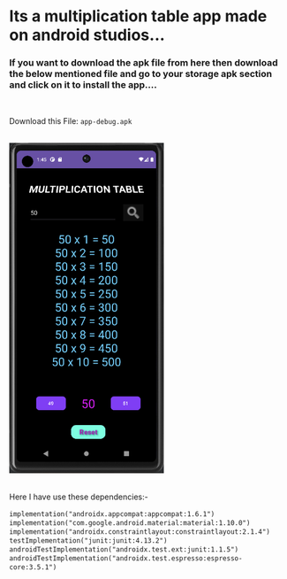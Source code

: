
# Its a multiplication table app made on android studios...    

### If you want to download the apk file from here then download the below mentioned file and go to your storage apk section and click on it to install the app....
<br>

Download this File: `app-debug.apk`

<br>

<div>
    <img src="Multiplication_Table/Screenshot%20(475).png" width="280px" >
</div>

<br>

Here I have use these dependencies:-<br>

    implementation("androidx.appcompat:appcompat:1.6.1")
    implementation("com.google.android.material:material:1.10.0")
    implementation("androidx.constraintlayout:constraintlayout:2.1.4")
    testImplementation("junit:junit:4.13.2")
    androidTestImplementation("androidx.test.ext:junit:1.1.5")
    androidTestImplementation("androidx.test.espresso:espresso-core:3.5.1")
  
